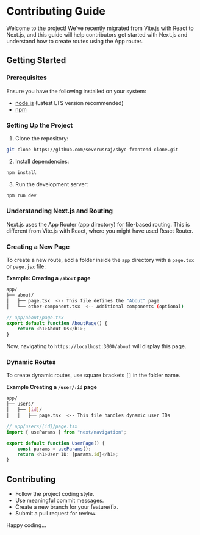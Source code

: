 # Contributing Guide

Welcome to the project! We've recently migrated from Vite.js with React to Next.js, and this guide will help contributors get started with Next.js and understand how to create routes using the App router.

## Getting Started

### Prerequisites

Ensure you have the following installed on your system:

- [node.js](https://nodejs.org/) (Latest LTS version recommended)
- [npm](https://www.npmjs.com)

### Setting Up the Project

1. Clone the repository:

```bash
git clone https://github.com/severusraj/sbyc-frontend-clone.git
```

2. Install dependencies:

```bash
npm install
```

3. Run the development server:

```bash
npm run dev
```

### Understanding Next.js and Routing

Next.js uses the App Router (app directory) for file-based routing. This is different from Vite.js with React, where you might have used React Router.

### Creating a New Page

To create a new route, add a folder inside the `app` directory with a `page.tsx` or `page.jsx` file:

**Example: Creating a `/about` page**

```bash
app/
├── about/
│   ├── page.tsx  <-- This file defines the "About" page
│   └── other-component.tsx  <-- Additional components (optional)
```

```ts
// app/about/page.tsx
export default function AboutPage() {
	return <h1>About Us</h1>;
}
```

Now, navigating to `https://localhost:3000/about` will display this page.

### Dynamic Routes

To create dynamic routes, use square brackets `[]` in the folder name.

**Example Creating a `/user/:id` page**

```bash
app/
├── users/
│   ├── [id]/
│   │   ├── page.tsx  <-- This file handles dynamic user IDs
```

```ts
// app/users/[id]/page.tsx
import { useParams } from "next/navigation";

export default function UserPage() {
	const params = useParams();
	return <h1>User ID: {params.id}</h1>;
}
```

## Contributing

- Follow the project coding style.
- Use meaningful commit messages.
- Create a new branch for your feature/fix.
- Submit a pull request for review.

Happy coding...
